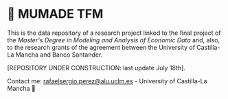 # **:triangular_flag_on_post: MUMADE TFM**

This is the data repository of a research project linked to the final project of the _Master's Degree in Modeling and Analysis of Economic Data_ and, also, to the research grants of the agreement between the University of Castilla-La Mancha and Banco Santander.

[REPOSITORY UNDER CONSTRUCTION: last update July 18th].

Contact me: rafaelsergio.perez@alu.uclm.es - University of Castilla-La Mancha :email:
